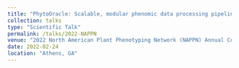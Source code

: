 ```yaml
---
title: "PhytoOracle: Scalable, modular phenomic data processing pipelines"
collection: talks
type: "Scientific Talk"
permalink: /talks/2022-NAPPN
venue: "2022 North American Plant Phenotyping Network (NAPPN) Annual Conference"
date: 2022-02-24
location: "Athens, GA"
---
```

